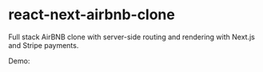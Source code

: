 # react-next-airbnb-clone
Full stack AirBNB clone with server-side routing and rendering with Next.js and Stripe payments.

Demo:

